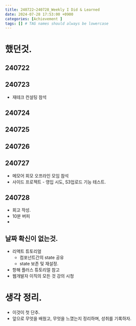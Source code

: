 ```yaml
---
title: 240722~240728_Weekly I Did & Learned
date: 2024-07-28 17:53:00 +0900
categories: [Achievement ]
tags: [] # TAG names should always be lowercase
---
```


# 했던것.
## 240722

## 240723
* 재테크 컨설팅 참석

## 240724

## 240725

## 240726


## 240727
* 메모어 회모 오프라인 모임 참석
* 사이드 프로젝트 - 영입 시도, S3업로드 기능 테스트.

## 240728
* 회고 작성.
* 10분 버피
*

## 날짜 확신이 없는것.
* 리액트 튜토리얼
  * 컴포넌트간의 state 공유
  * state 보존 및 재설정.
* 항해 플러스 튜토리얼 참고
* 웹개발자 이직의 모든 것 강의 시청

# 생각 정리.
* 이것이 첫 단추.
* 앞으로 무엇을 배웠고, 무엇을 느꼈는지 정리하며, 성취를 기록하자.
